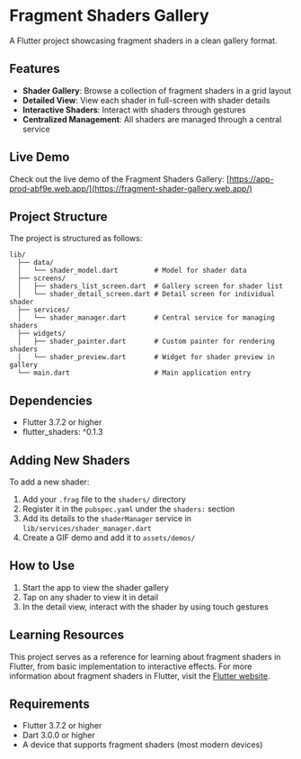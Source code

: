 # Fragment Shaders Gallery

A Flutter project showcasing fragment shaders in a clean gallery format.

## Features

- **Shader Gallery**: Browse a collection of fragment shaders in a grid layout
- **Detailed View**: View each shader in full-screen with shader details
- **Interactive Shaders**: Interact with shaders through gestures
- **Centralized Management**: All shaders are managed through a central service

## Live Demo

Check out the live demo of the Fragment Shaders Gallery:
[https://app-prod-abf9e.web.app/](https://fragment-shader-gallery.web.app/)

## Project Structure

The project is structured as follows:

```
lib/
  ├── data/
  │   └── shader_model.dart         # Model for shader data
  ├── screens/
  │   ├── shaders_list_screen.dart  # Gallery screen for shader list
  │   └── shader_detail_screen.dart # Detail screen for individual shader
  ├── services/
  │   └── shader_manager.dart       # Central service for managing shaders
  ├── widgets/
  │   ├── shader_painter.dart       # Custom painter for rendering shaders
  │   └── shader_preview.dart       # Widget for shader preview in gallery
  └── main.dart                     # Main application entry
```

## Dependencies

- Flutter 3.7.2 or higher
- flutter_shaders: ^0.1.3

## Adding New Shaders

To add a new shader:

1. Add your `.frag` file to the `shaders/` directory
2. Register it in the `pubspec.yaml` under the `shaders:` section
3. Add its details to the `shaderManager` service in `lib/services/shader_manager.dart`
4. Create a GIF demo and add it to `assets/demos/`

## How to Use

1. Start the app to view the shader gallery
2. Tap on any shader to view it in detail
3. In the detail view, interact with the shader by using touch gestures

## Learning Resources

This project serves as a reference for learning about fragment shaders in Flutter, from basic implementation to interactive effects. For more information about fragment shaders in Flutter, visit the [Flutter website](https://docs.flutter.dev/ui/design/graphics/fragment-shaders).

## Requirements

- Flutter 3.7.2 or higher
- Dart 3.0.0 or higher
- A device that supports fragment shaders (most modern devices)

